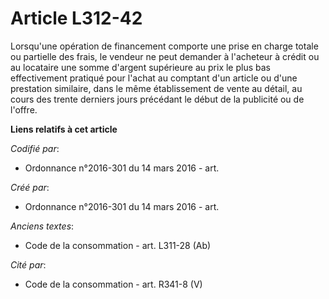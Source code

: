 # Article L312-42

Lorsqu'une opération de financement comporte une prise en charge totale ou partielle des frais, le vendeur ne peut demander à
l'acheteur à crédit ou au locataire une somme d'argent supérieure au prix le plus bas effectivement pratiqué pour l'achat au
comptant d'un article ou d'une prestation similaire, dans le même établissement de vente au détail, au cours des trente
derniers jours précédant le début de la publicité ou de l'offre.

**Liens relatifs à cet article**

_Codifié par_:

  - Ordonnance n°2016-301 du 14 mars 2016 - art.

_Créé par_:

  - Ordonnance n°2016-301 du 14 mars 2016 - art.

_Anciens textes_:

  - Code de la consommation - art. L311-28 (Ab)

_Cité par_:

  - Code de la consommation - art. R341-8 (V)
